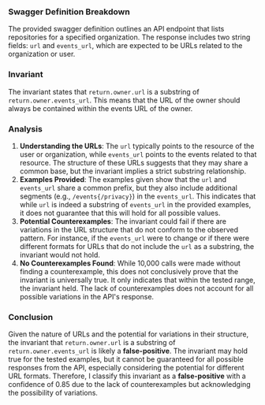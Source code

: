 ### Swagger Definition Breakdown
The provided swagger definition outlines an API endpoint that lists repositories for a specified organization. The response includes two string fields: `url` and `events_url`, which are expected to be URLs related to the organization or user.

### Invariant
The invariant states that `return.owner.url` is a substring of `return.owner.events_url`. This means that the URL of the owner should always be contained within the events URL of the owner.

### Analysis
1. **Understanding the URLs**: The `url` typically points to the resource of the user or organization, while `events_url` points to the events related to that resource. The structure of these URLs suggests that they may share a common base, but the invariant implies a strict substring relationship.
2. **Examples Provided**: The examples given show that the `url` and `events_url` share a common prefix, but they also include additional segments (e.g., `/events{/privacy}`) in the `events_url`. This indicates that while `url` is indeed a substring of `events_url` in the provided examples, it does not guarantee that this will hold for all possible values.
3. **Potential Counterexamples**: The invariant could fail if there are variations in the URL structure that do not conform to the observed pattern. For instance, if the `events_url` were to change or if there were different formats for URLs that do not include the `url` as a substring, the invariant would not hold.
4. **No Counterexamples Found**: While 10,000 calls were made without finding a counterexample, this does not conclusively prove that the invariant is universally true. It only indicates that within the tested range, the invariant held. The lack of counterexamples does not account for all possible variations in the API's response.

### Conclusion
Given the nature of URLs and the potential for variations in their structure, the invariant that `return.owner.url` is a substring of `return.owner.events_url` is likely a **false-positive**. The invariant may hold true for the tested examples, but it cannot be guaranteed for all possible responses from the API, especially considering the potential for different URL formats. Therefore, I classify this invariant as a **false-positive** with a confidence of 0.85 due to the lack of counterexamples but acknowledging the possibility of variations.
